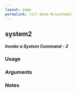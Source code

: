 ```yaml
---
layout: page
permalink: /all-base-R/system2/
---
```


## __system2__

#### _Invoke a System Command - 2_

### Usage

### Arguments

### Notes
